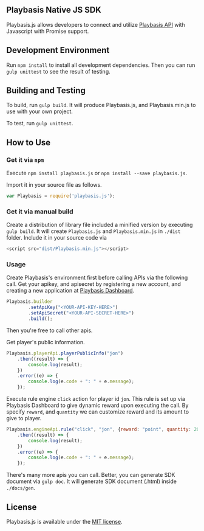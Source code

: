 ## Playbasis Native JS SDK

Playbasis.js allows developers to connect and utilize [Playbasis API](http://doc.playbasis.com/pbapp) with Javascript with Promise support.

## Development Environment

Run `npm install` to install all development dependencies.
Then you can run `gulp unittest` to see the result of testing.

## Building and Testing

To build, run `gulp build`.
It will produce Playbasis.js, and Playbasis.min.js to use with your own project.

To test, run `gulp unittest`.

## How to Use

### Get it via `npm`
Execute `npm install playbasis.js` or `npm install --save playbasis.js`.

Import it in your source file as follows.

```javascript
var Playbasis = require('playbasis.js');
```

### Get it via manual build
Create a distribution of library file included a minified version by executing `gulp build`.
It will create `Playbasis.js` and `Playbasis.min.js` in `./dist` folder.
Include it in your source code via

```javascript
<script src="dist/Playbasis.min.js"></script>
```

### Usage
Create Playbasis's environment first before calling APIs via the following call.
Get your apikey, and apisecret by registering a new account, and creating a new application at [Playbasis Dashboard](https://www.pbapp.net/login).

```javascript
Playbasis.builder
		.setApiKey("<YOUR-API-KEY-HERE>")
		.setApiSecret("<YOUR-API-SECRET-HERE>")
		.build();
```

Then you're free to call other apis.

Get player's public information.

```javascript
Playbasis.playerApi.playerPublicInfo("jon")
	.then((result) => {
		console.log(result);
	})
	.error((e) => {
		console.log(e.code + ": " + e.message);
	});
```

Execute rule engine `click` action for player id `jon`. This rule is set up via Playbasis Dashboard to give dynamic reward upon executing the call.
By specify `reward`, and `quantity` we can customize reward and its amount to give to player.

```javascript
Playbasis.engineApi.rule("click", "jon", {reward: "point", quantity: 20})
	.then((result) => {
		console.log(result);
	})
	.error((e) => {
		console.log(e.code + ": " + e.message);
	});
```

There's many more apis you can call.
Better, you can generate SDK document via `gulp doc`. It will generate SDK document (.html) inside `./docs/gen`.

## License

Playbasis.js is available under the [MIT license](https://github.com/playbasis/native-sdk-js/blob/master/LICENSE.md).
